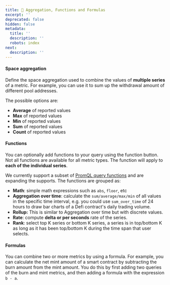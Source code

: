 ```yaml
---
title: 📐 Aggregation, Functions and Formulas
excerpt: ''
deprecated: false
hidden: false
metadata:
  title: ''
  description: ''
  robots: index
next:
  description: ''
---
```

#### Space aggregation <a href="#space-aggregation" id="space-aggregation"></a>

Define the space aggregation used to combine the values of **multiple series** of a metric. For example, you can use it to sum up the withdrawal amount of different pool addresses.

The possible options are:

* **Average** of reported values
* **Max** of reported values
* **Min** of reported values
* **Sum** of reported values
* **Count** of reported values

#### Functions <a href="#functions" id="functions"></a>

You can optionally add functions to your query using the function button. Not all functions are available for all metric types. The function will apply to **each of the individual series**.

We currently support a subset of [PromQL query functions](https://prometheus.io/docs/prometheus/latest/querying/functions/) and are expanding the supports. The functions are grouped as:

* **Math**: simple math expressions such as `abs`, `floor`, etc
* **Aggregation over time**: calculate the `sum/average/max/min` of all values in the specific time interval, e.g. you could use `sum_over_time` of 24 hours to draw bar charts of a Defi contract's  daily trading volume.&#x20;
* **Rollup:** This is similar to Aggregation over time but with discrete values.
* **Rate**: compute **delta or per seconds** rate of the series.&#x20;
* **Rank**: select top K series or bottom K series, a series is in top/bottom K as long as it has been top/bottom K during the time span that user selects.

#### Formulas <a href="#functions" id="functions"></a>

You can combine two or more metrics by using a formula. For example, you can calculate the net mint amount of a smart contract by subtracting the burn amount from the mint amount. You do this by first adding two queries of the burn and mint metrics, and then adding a formula with the expression `b - a`.